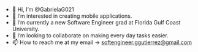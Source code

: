 - 👋 Hi, I’m @GabrielaG021
- 👀 I’m interested in creating mobile applications.
- 🌱 I’m currently a new Software Engineer grad at Florida Gulf Coast University.
- 💞️ I’m looking to collaborate on making every day tasks easier.
- 📫 How to reach me at my email -> softengineer.ggutierrez@gmail.com

<!---
GabrielaG021/GabrielaG021 is a ✨ special ✨ repository because its `README.md` (this file) appears on your GitHub profile.
You can click the Preview link to take a look at your changes.
--->
